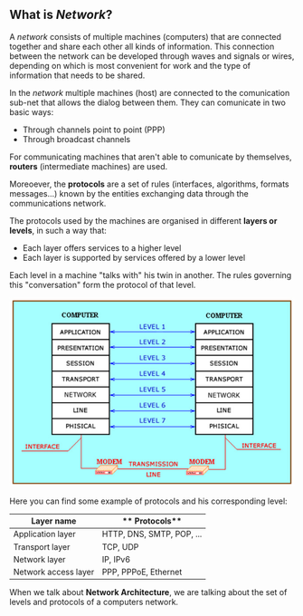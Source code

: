 ## What is *Network*?



A *network* consists of multiple machines (computers) that are connected together and share each other all kinds of information. This connection between the network can be developed through waves and signals or wires, depending on which is most convenient for work and the type of information that needs to be shared.

In the *network* multiple machines (host) are connected to the comunication sub-net that allows the dialog between them. They can comunicate in two basic ways:

- Through channels point to point (PPP)
- Through broadcast channels

For communicating machines that aren't able to comunicate by themselves, **routers** (intermediate machines) are used.

Moreoever, the **protocols** are a set of rules (interfaces, algorithms, formats messages...) known by the entities exchanging data through the communications network.


The protocols used by the machines are organised in different **layers or levels**, in such a way that:

- Each layer offers services to a higher level
- Each layer is supported by services offered by a lower level

Each level in a machine "talks with" his twin
in another. The rules governing this "conversation" form the protocol of that level.

![protocolsandlevels](img/pro_levels.jpg)

Here you can find some example of protocols and his corresponding level:

|**Layer name**|	** Protocols**|
|--------------------|-----------------------|
|Application layer|	HTTP, DNS, SMTP, POP, ...|
|Transport layer|	TCP, UDP|
|Network layer|	IP, IPv6|
|Network access layer|	PPP, PPPoE, Ethernet|

When we talk about **Network Architecture**, we are talking about the set of levels and protocols of a computers network.




